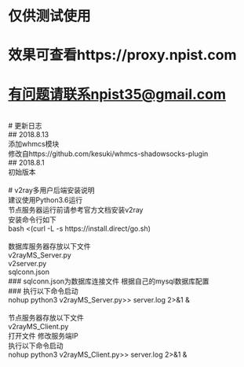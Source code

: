 # 仅供测试使用<br />
# 效果可查看https://proxy.npist.com<br />
# 有问题请联系npist35@gmail.com<br />
<br />
# 更新日志<br />
## 2018.8.13<br />
添加whmcs模块<br />
修改自https://github.com/kesuki/whmcs-shadowsocks-plugin<br />
## 2018.8.1<br />
初始版本<br />
<br />
# v2ray多用户后端安装说明<br />
建议使用Python3.6运行<br />
节点服务器运行前请参考官方文档安装v2ray<br />
安装命令行如下<br />
bash <(curl -L -s https://install.direct/go.sh)<br />
<br />
数据库服务器存放以下文件<br />
v2rayMS_Server.py<br />
v2server.py<br />
sqlconn.json<br />
### sqlconn.json为数据库连接文件  根据自己的mysql数据库配置<br />
### 执行以下命令启动<br />
nohup python3 v2rayMS_Server.py>> server.log 2>&1 &<br />
<br />
节点服务器存放以下文件<br />
v2rayMS_Client.py<br />
打开文件  修改服务端IP<br />
执行以下命令启动<br />
nohup python3 v2rayMS_Client.py>> server.log 2>&1 &<br />
